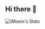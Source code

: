 ## Hi there 👋
![iMoein's Stats](https://github-readme-stats.vercel.app/api?username=iMoein&theme=vue-dark&show_icons=true&hide_border=true&count_private=true)

<!--
**iMoein/iMoein** is a ✨ _special_ ✨ repository because its `README.md` (this file) appears on your GitHub profile.

Here are some ideas to get you started:

- 🔭 I’m currently working on ...
- 🌱 I’m currently learning ...
- 👯 I’m looking to collaborate on ...
- 🤔 I’m looking for help with ...
- 💬 Ask me about ...
- 📫 How to reach me: ...
- 😄 Pronouns: ...
- ⚡ Fun fact: ...
-->
